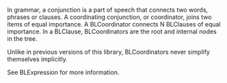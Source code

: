 In grammar, a conjunction is a part of speech that connects two words, phrases or clauses.  A coordinating conjunction, or coordinator, joins two items of equal importance.  A BLCoordinator connects N BLClauses of equal importance.  In a BLClause, BLCoordinators are the root and internal nodes in the tree.

Unlike in previous versions of this library, BLCoordinators never simplify themselves implicitly. 

See BLExpression for more information.

